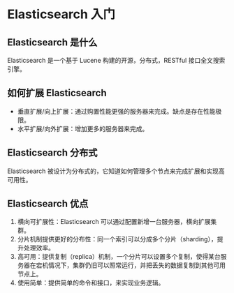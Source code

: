# Elasticsearch 入门

## Elasticsearch 是什么

Elasticsearch 是一个基于 Lucene 构建的开源，分布式，RESTful 接口全文搜索引擎。

## 如何扩展 Elasticsearch

- 垂直扩展/向上扩展：通过购置性能更强的服务器来完成。缺点是存在性能极限。
- 水平扩展/向外扩展：增加更多的服务器来完成。

## Elasticsearch 分布式

Elasticsearch 被设计为分布式的，它知道如何管理多个节点来完成扩展和实现高可用性。

## Elasticsearch 优点

1. 横向可扩展性：Elasticsearch 可以通过配置新增一台服务器，横向扩展集群。
2. 分片机制提供更好的分布性：同一个索引可以分成多个分片（sharding），提升处理效率。
3. 高可用：提供复制（replica）机制，一个分片可以设置多个复制，使得某台服务器在宕机情况下，集群仍旧可以照常运行，并把丢失的数据复制到其他可用节点上。
4. 使用简单：提供简单的命令和接口，来实现业务逻辑。